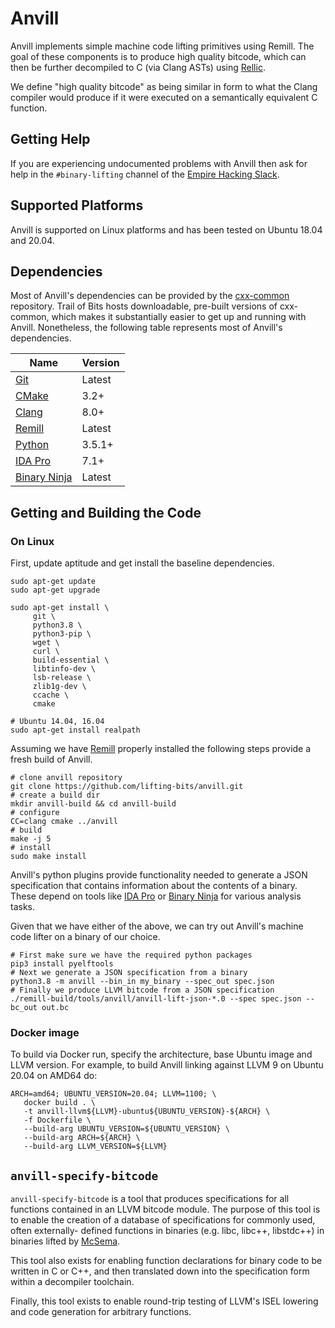 # Anvill

Anvill implements simple machine code lifting primitives using Remill.
The goal of these components is to produce high quality bitcode,
which can then be further decompiled to C (via Clang ASTs) using
[Rellic](https://github.com/trailofbits/rellic.git).

We define "high quality bitcode" as being similar in form to what the
Clang compiler would produce if it were executed on a semantically
equivalent C function.

<!-- ## Build Status

|       | master |
| ----- | ------ |
| Linux | [![Build Status](https://github.com/lifting-bits/anvill/workflows/CI/badge.svg)](https://github.com/lifting-bits/anvill/actions?query=workflow%3ACI)| -->

## Getting Help

If you are experiencing undocumented problems with Anvill then ask for help in the `#binary-lifting` channel of the [Empire Hacking Slack](https://empireslacking.herokuapp.com/).

## Supported Platforms

Anvill is supported on Linux platforms and has been tested on Ubuntu 18.04 and 20.04.

## Dependencies

Most of Anvill's dependencies can be provided by the [cxx-common](https://github.com/trailofbits/cxx-common) repository. Trail of Bits hosts downloadable, pre-built versions of cxx-common, which makes it substantially easier to get up and running with Anvill. Nonetheless, the following table represents most of Anvill's dependencies.

| Name | Version |
| ---- | ------- |
| [Git](https://git-scm.com/) | Latest |
| [CMake](https://cmake.org/) | 3.2+ |
| [Clang](http://clang.llvm.org/) | 8.0+|
| [Remill](https://github.com/lifting-bits/remill) | Latest |
| [Python](https://www.python.org/) | 3.5.1+ |
| [IDA Pro](https://www.hex-rays.com/products/ida) | 7.1+ |
| [Binary Ninja](https://binary.ninja/) | Latest |

## Getting and Building the Code

### On Linux
First, update aptitude and get install the baseline dependencies.

```shell
sudo apt-get update
sudo apt-get upgrade

sudo apt-get install \
     git \
     python3.8 \
     python3-pip \
     wget \
     curl \
     build-essential \
     libtinfo-dev \
     lsb-release \
     zlib1g-dev \
     ccache \
     cmake

# Ubuntu 14.04, 16.04
sudo apt-get install realpath
```

Assuming we have [Remill](https://github.com/lifting-bits/remill) properly installed the following steps provide a fresh build of Anvill.

```shell
# clone anvill repository
git clone https://github.com/lifting-bits/anvill.git
# create a build dir
mkdir anvill-build && cd anvill-build
# configure
CC=clang cmake ../anvill 
# build
make -j 5
# install
sudo make install
```

Anvill's python plugins provide functionality needed to generate a JSON specification that contains information about the contents of a binary.
These depend on tools like [IDA Pro](https://www.hex-rays.com/products/ida) or [Binary Ninja](https://binary.ninja/) for various analysis tasks.

Given that we have either of the above, we can try out Anvill's machine code lifter on a binary of our choice.

```shell
# First make sure we have the required python packages
pip3 install pyelftools
# Next we generate a JSON specification from a binary
python3.8 -m anvill --bin_in my_binary --spec_out spec.json
# Finally we produce LLVM bitcode from a JSON specification
./remill-build/tools/anvill/anvill-lift-json-*.0 --spec spec.json --bc_out out.bc
```

### Docker image

To build via Docker run, specify the architecture, base Ubuntu image and LLVM version. For example, to build Anvill linking against LLVM 9 on Ubuntu 20.04 on AMD64 do:

```shell
ARCH=amd64; UBUNTU_VERSION=20.04; LLVM=1100; \
   docker build . \
   -t anvill-llvm${LLVM}-ubuntu${UBUNTU_VERSION}-${ARCH} \
   -f Dockerfile \
   --build-arg UBUNTU_VERSION=${UBUNTU_VERSION} \
   --build-arg ARCH=${ARCH} \
   --build-arg LLVM_VERSION=${LLVM}
```

## `anvill-specify-bitcode`

`anvill-specify-bitcode` is a tool that produces specifications for all functions
contained in an LLVM bitcode module. The purpose of this tool is to enable
the creation of a database of specifications for commonly used, often externally-
defined functions in binaries (e.g. libc, libc++, libstdc++) in binaries lifted
by [McSema](https://github.com/lifting-bits/mcsema).

This tool also exists for enabling function declarations for binary code to be
written in C or C++, and then translated down into the specification form within
a decompiler toolchain.

Finally, this tool exists to enable round-trip testing of LLVM's ISEL lowering
and code generation for arbitrary functions.

